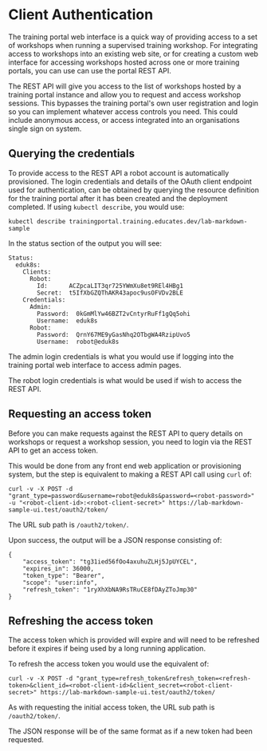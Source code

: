 Client Authentication
=====================

The training portal web interface is a quick way of providing access to a set of workshops when running a supervised training workshop. For integrating access to workshops into an existing web site, or for creating a custom web interface for accessing workshops hosted across one or more training portals, you can use can use the portal REST API.

The REST API will give you access to the list of workshops hosted by a training portal instance and allow you to request and access workshop sessions. This bypasses the training portal's own user registration and login so you can implement whatever access controls you need. This could include anonymous access, or access integrated into an organisations single sign on system.

Querying the credentials
------------------------

To provide access to the REST API a robot account is automatically provisioned. The login credentials and details of the OAuth client endpoint used for authentication, can be obtained by querying the resource definition for the training portal after it has been created and the deployment completed. If using ``kubectl describe``, you would use:

```
kubectl describe trainingportal.training.educates.dev/lab-markdown-sample
```

In the status section of the output you will see:

```
Status:
  eduk8s:
    Clients:
      Robot:
        Id:      ACZpcaLIT3qr725YWmXu8et9REl4HBg1
        Secret:  t5IfXbGZQThAKR43apoc9usOFVDv2BLE
    Credentials:
      Admin:
        Password:  0kGmMlYw46BZT2vCntyrRuFf1gQq5ohi
        Username:  eduk8s
      Robot:
        Password:  QrnY67ME9yGasNhq2OTbgWA4RzipUvo5
        Username:  robot@eduk8s
```

The admin login credentials is what you would use if logging into the training portal web interface to access admin pages.

The robot login credentials is what would be used if wish to access the REST API.

Requesting an access token
--------------------------

Before you can make requests against the REST API to query details on workshops or request a workshop session, you need to login via the REST API to get an access token.

This would be done from any front end web application or provisioning system, but the step is equivalent to making a REST API call using ``curl`` of:

```
curl -v -X POST -d "grant_type=password&username=robot@eduk8s&password=<robot-password>" -u "<robot-client-id>:<robot-client-secret>" https://lab-markdown-sample-ui.test/oauth2/token/
```

The URL sub path is ``/oauth2/token/``.

Upon success, the output will be a JSON response consisting of:

```
{
    "access_token": "tg31ied56fOo4axuhuZLHj5JpUYCEL",
    "expires_in": 36000,
    "token_type": "Bearer",
    "scope": "user:info",
    "refresh_token": "1ryXhXbNA9RsTRuCE8fDAyZToJmp30"
}
```

Refreshing the access token
---------------------------

The access token which is provided will expire and will need to be refreshed before it expires if being used by a long running application.

To refresh the access token you would use the equivalent of:

```
curl -v -X POST -d "grant_type=refresh_token&refresh_token=<refresh-token>&client_id=<robot-client-id>&client_secret=<robot-client-secret>" https://lab-markdown-sample-ui.test/oauth2/token/
```

As with requesting the initial access token, the URL sub path is ``/oauth2/token/``.

The JSON response will be of the same format as if a new token had been requested.

